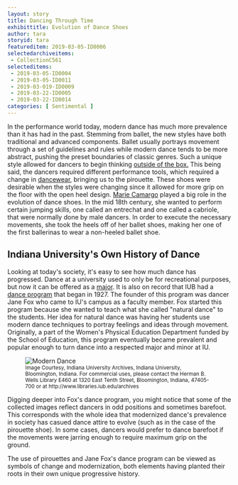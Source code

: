 ```yaml
---
layout: story
title: Dancing Through Time
exhibittitle: Evolution of Dance Shoes
author: tara
storyid: tara
featureditem: 2019-03-05-ID0006
selectedarchiveitems:
 - CollectionC561
selecteditems:
 - 2019-03-05-ID0004
 - 2019-03-05-ID0011
 - 2019-03-019-ID0009
 - 2019-03-22-ID0005
 - 2019-03-22-ID0014
categories: [ Sentimental ]
---
```


In the performance world today, modern dance has much more prevalence than it has had in the past. Stemming from ballet, the new styles have both traditional and advanced components. Ballet usually portrays movement through a set of guidelines and rules while modern dance tends to be more abstract, pushing the preset boundaries of classic genres. Such a unique style allowed for dancers to begin thinking [outside of the box.](https://www.jstor.org/stable/3849882) This being said, the dancers required different performance tools, which required a change in [dancewear,](https://www.jstor.org/stable/40259742?seq=1#metadata_info_tab_contents) bringing us to the pirouette. These shoes were desirable when the styles were changing since it allowed for more grip on the floor with the open heel design. [Marie Camargo](https://www.britannica.com/biography/Marie-Camargo) played a big role in the evolution of dance shoes. In the mid 18th century, she wanted to perform certain jumping skills, one called an entrechat and one called a cabriole, that were normally done by male dancers. In order to execute the necessary movements, she took the heels off of her ballet shoes, making her one of the first ballerinas to wear a non-heeled ballet shoe.

## Indiana University's Own History of Dance

Looking at today's society, it's easy to see how much dance has progressed. Dance at a university used to only be for recreational purposes, but now it can be offered as a [major](https://college.indiana.edu/academics/degrees-majors/major-guides/dance-bfa.html). It is also on record that IUB had a [dance program](http://purl.dlib.indiana.edu/iudl/findingaids/archives/InU-Ar-VAD4124) that began in 1927. The founder of this program was dancer Jane Fox who came to IU's campus as a faculty member. Fox started this program because she wanted to teach what she called "natural dance" to the students. Her idea for natural dance was having her students use modern dance techniques to portray feelings and ideas through movement. Originally, a part of the Women's Physical Education Department funded by the School of Education, this program eventually became prevalent and popular enough to turn dance into a respected major and minor at IU.

<figure>
  <img src="http://fedora.dlib.indiana.edu/fedora/get/iudl:1139660/LARGE" alt="Modern Dance"/>
  <figcaption><small>Image Courtesy, Indiana University Archives, Indiana University, Bloomington, Indiana. For commercial uses, please contact the Herman B. Wells Library E460 at 1320 East Tenth Street, Bloomington, Indiana, 47405-700 or at http://www.libraries.iub.edu/archives</small></figcaption>
</figure>

Digging deeper into Fox's dance program, you might notice that some of the collected images reflect dancers in odd positions and sometimes barefoot. This corresponds with the whole idea that modernized dance's prevalence in society has casued dance attire to evolve (such as in the case of the pirouette shoe). In some cases, dancers would prefer to dance barefoot if the movements were jarring enough to require maximum grip on the ground.

The use of pirouettes and Jane Fox's dance program can be viewed as symbols of change and modernization, both elements having planted their roots in their own unique progressive history.
